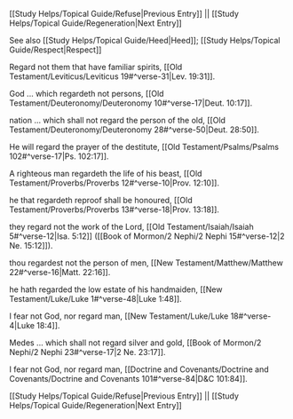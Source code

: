 [[Study Helps/Topical Guide/Refuse|Previous Entry]]  ||  [[Study Helps/Topical Guide/Regeneration|Next Entry]]

 See also [[Study Helps/Topical Guide/Heed|Heed]]; [[Study Helps/Topical Guide/Respect|Respect]]

 Regard not them that have familiar spirits, [[Old Testament/Leviticus/Leviticus 19#^verse-31|Lev. 19:31]].

 God ... which regardeth not persons, [[Old Testament/Deuteronomy/Deuteronomy 10#^verse-17|Deut. 10:17]].

 nation ... which shall not regard the person of the old, [[Old Testament/Deuteronomy/Deuteronomy 28#^verse-50|Deut. 28:50]].

 He will regard the prayer of the destitute, [[Old Testament/Psalms/Psalms 102#^verse-17|Ps. 102:17]].

 A righteous man regardeth the life of his beast, [[Old Testament/Proverbs/Proverbs 12#^verse-10|Prov. 12:10]].

 he that regardeth reproof shall be honoured, [[Old Testament/Proverbs/Proverbs 13#^verse-18|Prov. 13:18]].

 they regard not the work of the Lord, [[Old Testament/Isaiah/Isaiah 5#^verse-12|Isa. 5:12]] ([[Book of Mormon/2 Nephi/2 Nephi 15#^verse-12|2 Ne. 15:12]]).

 thou regardest not the person of men, [[New Testament/Matthew/Matthew 22#^verse-16|Matt. 22:16]].

 he hath regarded the low estate of his handmaiden, [[New Testament/Luke/Luke 1#^verse-48|Luke 1:48]].

 I fear not God, nor regard man, [[New Testament/Luke/Luke 18#^verse-4|Luke 18:4]].

 Medes ... which shall not regard silver and gold, [[Book of Mormon/2 Nephi/2 Nephi 23#^verse-17|2 Ne. 23:17]].

 I fear not God, nor regard man, [[Doctrine and Covenants/Doctrine and Covenants/Doctrine and Covenants 101#^verse-84|D&C 101:84]].

[[Study Helps/Topical Guide/Refuse|Previous Entry]]  ||  [[Study Helps/Topical Guide/Regeneration|Next Entry]]